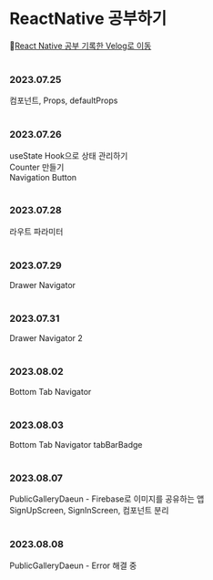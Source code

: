 # ReactNative 공부하기
📍[React Native 공부 기록한 Velog로 이동](https://developerdaeun.tistory.com/category/React%20Native)
<br />
<br />
<h3>2023.07.25</h3>
컴포넌트, Props, defaultProps
<br />
<br />
<h3>2023.07.26</h3>
useState Hook으로 상태 관리하기
<br />
Counter 만들기
<br />
Navigation Button
<br />
<br />
<h3>2023.07.28</h3>

라우트 파라미터
<br />
<br />
<h3>2023.07.29</h3>

Drawer Navigator
<br />
<br />
<h3>2023.07.31</h3>

Drawer Navigator 2
<br />
<br />
<h3>2023.08.02</h3>

Bottom Tab Navigator
<br />
<br />
<h3>2023.08.03</h3>

Bottom Tab Navigator tabBarBadge
<br />
<br />
<h3>2023.08.07</h3>

PublicGalleryDaeun - Firebase로 이미지를 공유하는 앱 
<br />
SignUpScreen, SignInScreen, 컴포넌트 분리
<br />
<br />
<h3>2023.08.08</h3>

PublicGalleryDaeun - Error 해결 중
